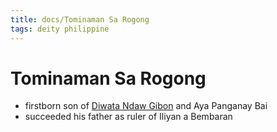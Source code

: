 ```yaml
---
title: docs/Tominaman Sa Rogong
tags: deity philippine
---
```


# Tominaman Sa Rogong
- firstborn son of [Diwata Ndaw Gibon](Diwata%20Ndaw%20Gibon.md) and Aya Panganay Bai
- succeeded his father as ruler of Iliyan a Bembaran
